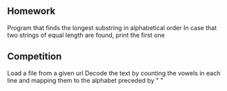 ## Homework

Program that finds the longest substring in alphabetical order
In case that two strings of equal length are found, print the first one

## Competition

Load a file from a given url
Decode the text by counting the vowels in each line and mapping them to the alphabet preceded by " "